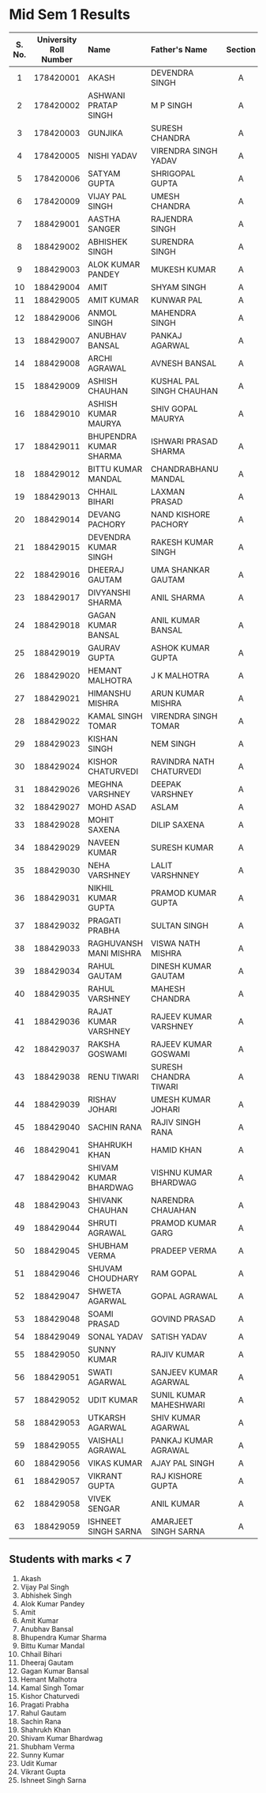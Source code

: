 # Mid Sem 1 Results

| S. No. | University Roll Number | Name                   | Father's Name            | Section |     Marks      |
| :----: | :--------------------: | :--------------------- | :----------------------- | :-----: | :------------: |
|   1    |       178420001        | AKASH                  | DEVENDRA SINGH           |    A    | <mark>5</mark> |
|   2    |       178420002        | ASHWANI PRATAP SINGH   | M P SINGH                |    A    |       11       |
|   3    |       178420003        | GUNJIKA                | SURESH CHANDRA           |    A    |       8        |
|   4    |       178420005        | NISHI YADAV            | VIRENDRA SINGH YADAV     |    A    |       7        |
|   5    |       178420006        | SATYAM GUPTA           | SHRIGOPAL GUPTA          |    A    |       7        |
|   6    |       178420009        | VIJAY PAL SINGH        | UMESH CHANDRA            |    A    | <mark>4</mark> |
|   7    |       188429001        | AASTHA SANGER          | RAJENDRA SINGH           |    A    |       7        |
|   8    |       188429002        | ABHISHEK SINGH         | SURENDRA SINGH           |    A    | <mark>4</mark> |
|   9    |       188429003        | ALOK KUMAR PANDEY      | MUKESH KUMAR             |    A    | <mark>4</mark> |
|   10   |       188429004        | AMIT                   | SHYAM SINGH              |    A    | <mark>6</mark> |
|   11   |       188429005        | AMIT KUMAR             | KUNWAR PAL               |    A    | <mark>6</mark> |
|   12   |       188429006        | ANMOL SINGH            | MAHENDRA SINGH           |    A    |       9        |
|   13   |       188429007        | ANUBHAV BANSAL         | PANKAJ AGARWAL           |    A    | <mark>4</mark> |
|   14   |       188429008        | ARCHI AGRAWAL          | AVNESH BANSAL            |    A    |       7        |
|   15   |       188429009        | ASHISH CHAUHAN         | KUSHAL PAL SINGH CHAUHAN |    A    |       9        |
|   16   |       188429010        | ASHISH KUMAR MAURYA    | SHIV GOPAL MAURYA        |    A    |       7        |
|   17   |       188429011        | BHUPENDRA KUMAR SHARMA | ISHWARI PRASAD SHARMA    |    A    | <mark>4</mark> |
|   18   |       188429012        | BITTU KUMAR MANDAL     | CHANDRABHANU MANDAL      |    A    | <mark>4</mark> |
|   19   |       188429013        | CHHAIL BIHARI          | LAXMAN PRASAD            |    A    | <mark>5</mark> |
|   20   |       188429014        | DEVANG PACHORY         | NAND KISHORE PACHORY     |    A    |       10       |
|   21   |       188429015        | DEVENDRA KUMAR SINGH   | RAKESH KUMAR SINGH       |    A    |       8        |
|   22   |       188429016        | DHEERAJ GAUTAM         | UMA SHANKAR GAUTAM       |    A    |      UFM       |
|   23   |       188429017        | DIVYANSHI SHARMA       | ANIL SHARMA              |    A    |       7        |
|   24   |       188429018        | GAGAN KUMAR BANSAL     | ANIL KUMAR BANSAL        |    A    | <mark>6</mark> |
|   25   |       188429019        | GAURAV GUPTA           | ASHOK KUMAR GUPTA        |    A    |       10       |
|   26   |       188429020        | HEMANT MALHOTRA        | J K  MALHOTRA            |    A    | <mark>5</mark> |
|   27   |       188429021        | HIMANSHU MISHRA        | ARUN KUMAR MISHRA        |    A    |       7        |
|   28   |       188429022        | KAMAL SINGH TOMAR      | VIRENDRA SINGH TOMAR     |    A    | <mark>4</mark> |
|   29   |       188429023        | KISHAN SINGH           | NEM SINGH                |    A    |       14       |
|   30   |       188429024        | KISHOR CHATURVEDI      | RAVINDRA NATH CHATURVEDI |    A    | <mark>5</mark> |
|   31   |       188429026        | MEGHNA VARSHNEY        | DEEPAK VARSHNEY          |    A    |       8        |
|   32   |       188429027        | MOHD ASAD              | ASLAM                    |    A    |       11       |
|   33   |       188429028        | MOHIT SAXENA           | DILIP SAXENA             |    A    |       11       |
|   34   |       188429029        | NAVEEN KUMAR           | SURESH KUMAR             |    A    | <mark>5</mark> |
|   35   |       188429030        | NEHA VARSHNEY          | LALIT VARSHNNEY          |    A    |       8        |
|   36   |       188429031        | NIKHIL KUMAR GUPTA     | PRAMOD KUMAR GUPTA       |    A    |       9        |
|   37   |       188429032        | PRAGATI PRABHA         | SULTAN SINGH             |    A    | <mark>5</mark> |
|   38   |       188429033        | RAGHUVANSH MANI MISHRA | VISWA NATH MISHRA        |    A    |       7        |
|   39   |       188429034        | RAHUL GAUTAM           | DINESH KUMAR GAUTAM      |    A    | <mark>6</mark> |
|   40   |       188429035        | RAHUL VARSHNEY         | MAHESH CHANDRA           |    A    |       7        |
|   41   |       188429036        | RAJAT KUMAR VARSHNEY   | RAJEEV KUMAR VARSHNEY    |    A    |       8        |
|   42   |       188429037        | RAKSHA GOSWAMI         | RAJEEV KUMAR GOSWAMI     |    A    |       7        |
|   43   |       188429038        | RENU TIWARI            | SURESH CHANDRA TIWARI    |    A    |       9        |
|   44   |       188429039        | RISHAV JOHARI          | UMESH KUMAR JOHARI       |    A    |       7        |
|   45   |       188429040        | SACHIN RANA            | RAJIV SINGH RANA         |    A    | <mark>5</mark> |
|   46   |       188429041        | SHAHRUKH KHAN          | HAMID KHAN               |    A    | <mark>5</mark> |
|   47   |       188429042        | SHIVAM KUMAR BHARDWAG  | VISHNU KUMAR BHARDWAG    |    A    | <mark>6</mark> |
|   48   |       188429043        | SHIVANK CHAUHAN        | NARENDRA CHAUAHAN        |    A    |       8        |
|   49   |       188429044        | SHRUTI AGRAWAL         | PRAMOD KUMAR GARG        |    A    |       8        |
|   50   |       188429045        | SHUBHAM VERMA          | PRADEEP VERMA            |    A    | <mark>5</mark> |
|   51   |       188429046        | SHUVAM CHOUDHARY       | RAM GOPAL                |    A    |       7        |
|   52   |       188429047        | SHWETA AGARWAL         | GOPAL AGRAWAL            |    A    |       7        |
|   53   |       188429048        | SOAMI PRASAD           | GOVIND PRASAD            |    A    |       NP       |
|   54   |       188429049        | SONAL YADAV            | SATISH YADAV             |    A    |       8        |
|   55   |       188429050        | SUNNY KUMAR            | RAJIV KUMAR              |    A    | <mark>5</mark> |
|   56   |       188429051        | SWATI AGARWAL          | SANJEEV KUMAR AGARWAL    |    A    |       10       |
|   57   |       188429052        | UDIT KUMAR             | SUNIL KUMAR MAHESHWARI   |    A    | <mark>5</mark> |
|   58   |       188429053        | UTKARSH AGARWAL        | SHIV KUMAR AGARWAL       |    A    |       7        |
|   59   |       188429055        | VAISHALI AGRAWAL       | PANKAJ KUMAR AGRAWAL     |    A    |       10       |
|   60   |       188429056        | VIKAS KUMAR            | AJAY PAL SINGH           |    A    |       8        |
|   61   |       188429057        | VIKRANT GUPTA          | RAJ KISHORE GUPTA        |    A    | <mark>5</mark> |
|   62   |       188429058        | VIVEK SENGAR           | ANIL KUMAR               |    A    |       7        |
|   63   |       188429059        | ISHNEET SINGH SARNA    | AMARJEET SINGH SARNA     |    A    | <mark>5</mark> |

## Students with marks < 7

1. Akash
2. Vijay Pal Singh
3. Abhishek Singh
4. Alok Kumar Pandey
5. Amit
6. Amit Kumar
7. Anubhav Bansal
8. Bhupendra Kumar Sharma
9. Bittu Kumar Mandal
10. Chhail Bihari
11. Dheeraj Gautam
12. Gagan Kumar Bansal
13. Hemant Malhotra
14. Kamal Singh Tomar
15. Kishor Chaturvedi
16. Pragati Prabha
17. Rahul Gautam
18. Sachin Rana
19. Shahrukh Khan
20. Shivam Kumar Bhardwag
21. Shubham Verma
22. Sunny Kumar
23. Udit Kumar
24. Vikrant Gupta
25. Ishneet Singh Sarna